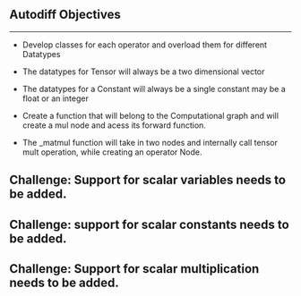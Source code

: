 ## Autodiff Objectives


---

* Develop classes for each operator and overload them for different Datatypes
* The datatypes for Tensor will always be a two dimensional vector
* The datatypes for a Constant will always be a single constant may be a float or an integer 
* Create a function that will belong to the Computational graph and will create a mul node and acess its forward function.


* The _matmul function will take in two nodes and internally call tensor mult operation, while creating an operator Node.

## Challenge: Support for scalar variables needs to be added.
## Challenge: support for scalar constants needs to be added.
## Challenge: Support for scalar multiplication needs to be added.